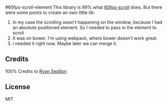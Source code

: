 #60fps-scroll-element
This library is 99% what [60fps-scroll](https://github.com/ryanseddon/60fps-scroll)
does. But there were some points to create an own little lib:

  1. In my case the scrolling wasn't happening on the window, because I had an absolute
  positioned element. So I needed to pass in the element to scroll
  2. It was on bower. I'm using webpack, where bower doesn't work great.
  3. I needed it right now. Maybe later we can merge it.

## Credits
100% Credits to [Ryan Seddon](http://www.thecssninja.com/javascript/follow-up-60fps-scroll)

## License
MIT